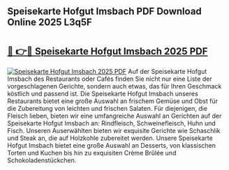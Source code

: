 ## Speisekarte Hofgut Imsbach PDF Download Online 2025 L3q5F

# <h2><a href="http://gc89ork.nevu.top/?p=Speisekarte+Hofgut+Imsbach">🔗 👉🔴 Speisekarte Hofgut Imsbach 2025 PDF</a></h2>

[![Speisekarte Hofgut Imsbach 2025 PDF](https://i.imgur.com/dBaPXMq.png)](http://gc89ork.nevu.top/?p=Speisekarte+Hofgut+Imsbach)
Auf der Speisekarte Hofgut Imsbach des Restaurants oder Cafés finden Sie nicht nur eine Liste der vorgeschlagenen Gerichte, sondern auch etwas, das für Ihren Geschmack köstlich und passend ist. Die Speisekarte Hofgut Imsbach unseres Restaurants bietet eine große Auswahl an frischem Gemüse und Obst für die Zubereitung von leichten und frischen Salaten. Für diejenigen, die Fleisch lieben, bieten wir eine umfangreiche Auswahl an Gerichten auf der Speisekarte Hofgut Imsbach an: Rindfleisch, Schweinefleisch, Huhn und Fisch. Unseren Auserwählten bieten wir exquisite Gerichte wie Schaschlik und Steak an, die auf Holzkohle zubereitet werden. Unsere Speisekarte Hofgut Imsbach bietet eine große Auswahl an Desserts, von klassischen Torten und Kuchen bis hin zu exquisiten Crème Brûlée und Schokoladenstückchen.
